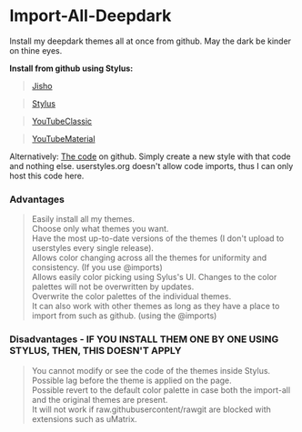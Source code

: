 # Import-All-Deepdark
Install my deepdark themes all at once from github. May the dark be kinder on thine eyes.

**Install from github using Stylus:**
> [Jisho](https://rawgit.com/RaitaroH/Stylus-DeepDark/master/JishoDeepDark.user.css)

> [Stylus](https://rawgit.com/RaitaroH/Stylus-DeepDark/master/StylusDeepDark.user.css)

> [YouTubeClassic](https://rawgit.com/RaitaroH/YouTube-DeepDark/master/YouTubeDeepDarkClassic.user.css)

> [YouTubeMaterial](https://rawgit.com/RaitaroH/YouTube-DeepDark/master/YouTubeDeepDarkMaterial.user.css)

Alternatively:
[The code](https://raw.githubusercontent.com/RaitaroH/Import-All-Deepdark/master/ImportDeepDark.css) on github. Simply create a new style with that code and nothing else. userstyles.org doesn't allow code imports, thus I can only host this code here.

### Advantages
> Easily install all my themes.         
> Choose only what themes you want.      
> Have the most up-to-date versions of the themes (I don't upload to userstyles every single release).            
> Allows color changing across all the themes for uniformity and consistency. (If you use @imports)         
> Allows easily color picking using Sylus's UI.
> Changes to the color palettes will not be overwritten by updates.         
> Overwrite the color palettes of the individual themes.         
> It can also work with other themes as long as they have a place to import from such as github. (using the @imports)         

### Disadvantages - IF YOU INSTALL THEM ONE BY ONE USING STYLUS, THEN, THIS DOESN'T APPLY
> You cannot modify or see the code of the themes inside Stylus.         
> Possible lag before the theme is applied on the page.         
> Possible revert to the default color palette in case both the import-all and the original themes are present.         
> It will not work if raw.githubusercontent/rawgit are blocked with extensions such as uMatrix.         
